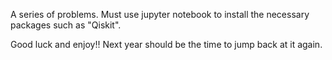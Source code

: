 A series of problems. Must use jupyter notebook to install the necessary packages such as "Qiskit".

Good luck and enjoy!! Next year should be the time to jump back at it again.
